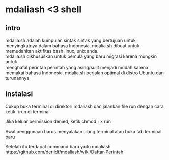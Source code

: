# mdaliash <3 shell


## intro
mdalia.sh adalah kumpulan sintak sintak yang bertujuan untuk menyingkatnya dalam bahasa Indonesia.
mdalia.sh dibuat untuk memudahkan aktifitas bash linux, unix anda.          
mdalia.sh dikhususkan untuk pemula yang baru migrasi karena mungkin untuk   
menghafal perintah perintah yang asing/sulit menjadi mudah karena memakai bahasa Indonesia.
mdalia.sh berjalan optimal di distro Ubuntu dan turunannya

## instalasi
Cukup buka terminal di direktori mdaliash dan jalankan file run
dengan cara ketik ./run di terminal

Jika keluar permission denied, ketik
chmod +x run

Awal penggunaan harus menyalakan ulang terminal
atau buka tab terminal baru

Setelah itu terdapat command baru yaitu mdaliash
https://github.com/deriidf/mdaliash/wiki/Daftar-Perintah
